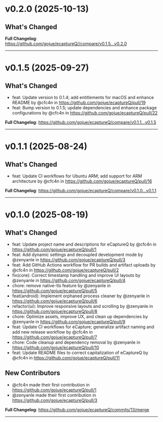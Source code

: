 # v0.2.0 (2025-10-13)

## What's Changed

**Full Changelog**: https://github.com/gojue/ecaptureQ//compare/v0.1.5...v0.2.0

<hr>

# v0.1.5 (2025-09-27)

## What's Changed
* feat: Update version to 0.1.4; add entitlements for macOS and enhance README by @cfc4n in https://github.com/gojue/ecaptureQ/pull/19
* feat: Bump version to 0.1.5; update dependencies and enhance package configurations by @cfc4n in https://github.com/gojue/ecaptureQ/pull/22


**Full Changelog**: https://github.com/gojue/ecaptureQ/compare/v0.1.1...v0.1.5

<hr>

# v0.1.1 (2025-08-24)

## What's Changed
* feat: Update CI workflows for Ubuntu ARM; add support for ARM architecture by @cfc4n in https://github.com/gojue/ecaptureQ/pull/16


**Full Changelog**: https://github.com/gojue/ecaptureQ/compare/v0.1.0...v0.1.1
<hr>

# v0.1.0 (2025-08-19)

## What's Changed
* feat: Update project name and descriptions for eCaptureQ by @cfc4n in https://github.com/gojue/ecaptureQ/pull/1
* feat: Add dynamic settings and decoupled development mode by @zenyanle in https://github.com/gojue/ecaptureQ/pull/3
* feat: Add GitHub Actions workflow for PR builds and artifact uploads by @cfc4n in https://github.com/gojue/ecaptureQ/pull/2
* fix(core): Correct timestamp handling and improve UI layouts by @zenyanle in https://github.com/gojue/ecaptureQ/pull/4
* chore: remove native-tls feature by @zenyanle in https://github.com/gojue/ecaptureQ/pull/5
* feat(android): Implement orphaned process cleaner by @zenyanle in https://github.com/gojue/ecaptureQ/pull/6
* refactor(ui): Improve responsive layouts and scrolling by @zenyanle in https://github.com/gojue/ecaptureQ/pull/8
* chore: Optimize assets, improve UX, and clean up dependencies by @zenyanle in https://github.com/gojue/ecaptureQ/pull/9
* feat: Update CI workflows for eCapture; generalize artifact naming and add new release workflow by @cfc4n in https://github.com/gojue/ecaptureQ/pull/7
* chore: Code cleanup and dependency removal by @zenyanle in https://github.com/gojue/ecaptureQ/pull/10
* feat: Update README files to correct capitalization of eCaptureQ by @cfc4n in https://github.com/gojue/ecaptureQ/pull/11

## New Contributors
* @cfc4n made their first contribution in https://github.com/gojue/ecaptureQ/pull/1
* @zenyanle made their first contribution in https://github.com/gojue/ecaptureQ/pull/3

**Full Changelog**: https://github.com/gojue/ecaptureQ/commits/13/merge

<hr>
